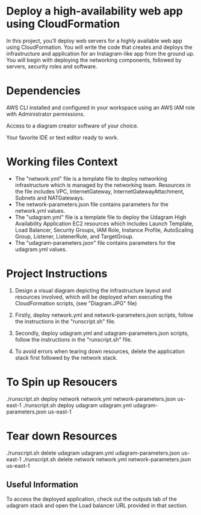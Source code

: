# Deploy a high-availability web app using CloudFormation
In this project, you’ll deploy web servers for a highly available web app using CloudFormation. You will write the code that creates and deploys the infrastructure and application for an Instagram-like app from the ground up. You will begin with deploying the networking components, followed by servers, security roles and software. 

# Dependencies
AWS CLI installed and configured in your workspace using an AWS IAM role with Administrator permissions.

Access to a diagram creator software of your choice.

Your favorite IDE or text editor ready to work.

# Working files Context
- The "network.yml" file is a template file to deploy networking infrastructure which is managed by the networking team. Resources in the file includes VPC, InternetGateway, InternetGatewayAttachment, Subnets and NATGateways.
- The network-parameters.json file contains parameters for the network.yml values.
- The "udagram.yml" file is a template file to deploy the Udagram High Availability Application EC2 resources which includes Launch Template, Load Balancer, Security Groups, IAM Role, Instance Profile, AutoScaling Group, Listener, ListenerRule, and TargetGroup.
- The "udagram-parameters.json" file contains parameters for the udagram.yml values.
   
# Project Instructions

1. Design a visual diagram depicting the infrastructure layout and resources involved, which will be deployed when executing the CloudFormation scripts, (see "Diagram.JPG" file)

2. Firstly, deploy network.yml and network-parameters.json scripts, follow the instructions in the "runscript.sh" file.

3. Secondly, deploy udagram.yml and udagram-parameters.json scripts, follow the instructions in the "runscript.sh" file.

4. To avoid errors when tearing down resources, delete the application stack first followed by the network stack.


# To Spin up Resoucers
./runscript.sh deploy network network.yml network-parameters.json us-east-1
./runscript.sh deploy udagram udagram.yml udagram-parameters.json us-east-1

# Tear down Resources
./runscript.sh delete udagram udagram.yml udagram-parameters.json us-east-1
./runscript.sh delete network network.yml network-parameters.json us-east-1

## Useful Information
To access the deployed application, check out the outputs tab of the udagram stack and open the Load balancer URL provided in that section.










